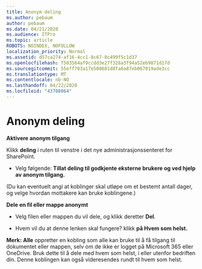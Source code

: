 ```yaml
---
title: Anonym deling
ms.author: pebaum
author: pebaum
ms.date: 04/21/2020
ms.audience: ITPro
ms.topic: article
ROBOTS: NOINDEX, NOFOLLOW
localization_priority: Normal
ms.assetid: d57ca274-af16-4cc1-8c67-8c499f5c1d37
ms.openlocfilehash: f503564af9ccdd3e27f328a3f94a52eb9871d17d
ms.sourcegitcommit: 55eff703a17e500681d8fa6a87eb067019ade3cc
ms.translationtype: MT
ms.contentlocale: nb-NO
ms.lasthandoff: 04/22/2020
ms.locfileid: "43708064"
---
```

# <a name="anonymous-sharing"></a>Anonym deling

 **Aktivere anonym tilgang**
  
Klikk **deling** i ruten til venstre i det nye administrasjonssenteret for SharePoint. 
  
- Velg følgende: **Tillat deling til godkjente eksterne brukere og ved hjelp av anonym tilgang.**
  
(Du kan eventuelt angi at koblinger skal utløpe om et bestemt antall dager, og velge hvordan mottakere kan bruke koblingene.)
    
 **Dele en fil eller mappe anonymt**
  
- Velg filen eller mappen du vil dele, og klikk deretter **Del**. 
    
- Hvem vil du at denne lenken skal fungere? klikk **på Hvem som helst.**
  
 **Merk:** **Alle** oppretter en kobling som alle kan bruke til å få tilgang til dokumentet eller mappen, selv om de ikke er logget på Microsoft 365 eller OneDrive. Bruk dette til å dele med hvem som helst, i eller utenfor bedriften din. Denne koblingen kan også videresendes rundt til hvem som helst. 
    

